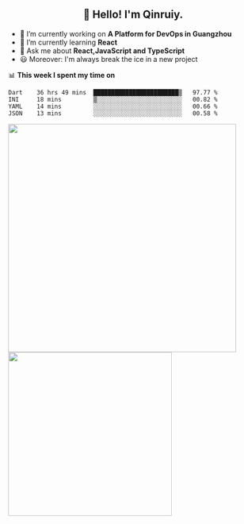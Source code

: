 <h2 align="center">👋 Hello! I'm Qinruiy.</h2>


- 🔭 I’m currently working on **A Platform for DevOps in Guangzhou**
- 🌱 I’m currently learning **React**
- 💬 Ask me about **React,JavaScript and TypeScript**
- 😃 Moreover: I'm always break the ice in a new project

📊 **This week I spent my time on**

<!--START_SECTION:waka-->
```text
Dart    36 hrs 49 mins  ████████████████████████▒   97.77 % 
INI     18 mins         ▒░░░░░░░░░░░░░░░░░░░░░░░░   00.82 % 
YAML    14 mins         ░░░░░░░░░░░░░░░░░░░░░░░░░   00.66 % 
JSON    13 mins         ░░░░░░░░░░░░░░░░░░░░░░░░░   00.58 % 
```
<!--END_SECTION:waka-->

<p>
<img align="left" width="460" src="https://github-readme-stats.vercel.app/api?username=Qinruiy&custom_title=Qrinruiy's Github Stats&theme=graywhite&hide_border=true"/> <img align="left" width="330" src="https://github-readme-stats.vercel.app/api/top-langs/?username=Qinruiy&layout=compact&theme=graywhite&hide_border=true"/>
</p>
